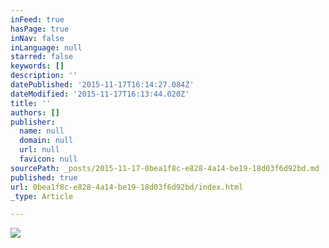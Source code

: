 ```yaml
---
inFeed: true
hasPage: true
inNav: false
inLanguage: null
starred: false
keywords: []
description: ''
datePublished: '2015-11-17T16:14:27.084Z'
dateModified: '2015-11-17T16:13:44.020Z'
title: ''
authors: []
publisher:
  name: null
  domain: null
  url: null
  favicon: null
sourcePath: _posts/2015-11-17-0bea1f8c-e828-4a14-be19-18d03f6d92bd.md
published: true
url: 0bea1f8c-e828-4a14-be19-18d03f6d92bd/index.html
_type: Article

---
```

![](https://the-grid-user-content.s3-us-west-2.amazonaws.com/5f4fa0d7-ff2b-49ae-948a-6b3b1a24cef6.jpg)